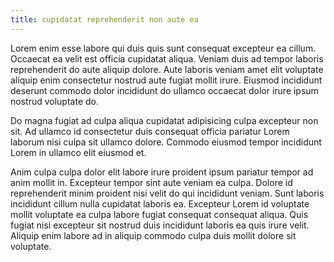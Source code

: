 ```yaml
---
title: cupidatat reprehenderit non aute ea
---
```


Lorem enim esse labore qui duis quis sunt consequat excepteur ea cillum. Occaecat ea velit est officia cupidatat aliqua. Veniam duis ad tempor laboris reprehenderit do aute aliquip dolore. Aute laboris veniam amet elit voluptate aliquip enim consectetur nostrud aute fugiat mollit irure. Eiusmod incididunt deserunt commodo dolor incididunt do ullamco occaecat dolor irure ipsum nostrud voluptate do.

Do magna fugiat ad culpa aliqua cupidatat adipisicing culpa excepteur non sit. Ad ullamco id consectetur duis consequat officia pariatur Lorem laborum nisi culpa sit ullamco dolore. Commodo eiusmod tempor incididunt Lorem in ullamco elit eiusmod et.

Anim culpa culpa dolor elit labore irure proident ipsum pariatur tempor ad anim mollit in. Excepteur tempor sint aute veniam ea culpa. Dolore id reprehenderit minim proident nisi velit do qui incididunt veniam. Sunt laboris incididunt cillum nulla cupidatat laboris ea. Excepteur Lorem id voluptate mollit voluptate ea culpa labore fugiat consequat consequat aliqua. Quis fugiat nisi excepteur sit nostrud duis incididunt laboris ea quis irure velit. Aliquip enim labore ad in aliquip commodo culpa duis mollit dolore sit voluptate.